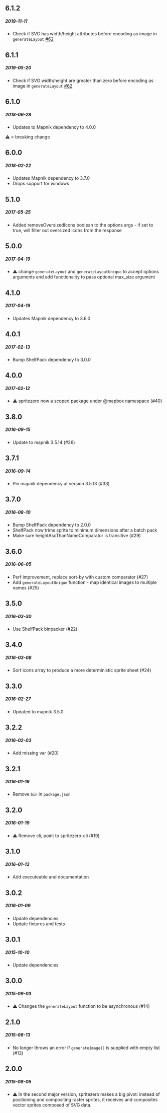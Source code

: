## 6.1.2
##### 2019-11-11
* Check if SVG has width/height attributes before encoding as image in `generateLayout` [#62](https://github.com/mapbox/spritezero/pull/69)

## 6.1.1
##### 2019-05-20
* Check if SVG width/height are greater than zero before encoding as image in `generateLayout` [#62](https://github.com/mapbox/spritezero/pull/62)

## 6.1.0
##### 2018-06-28
* Updates to Mapnik dependency to 4.0.0

:warning: = breaking change
## 6.0.0
##### 2018-02-22
* Updates Mapnik dependency to 3.7.0
* Drops support for windows

## 5.1.0
##### 2017-05-25
* Added removeOversizedIcons boolean to the options args - if set to true, will filter out oversized icons from the response

## 5.0.0
##### 2017-04-19
* :warning: change `generateLayout` and `generateLayoutUnique` to accept options arguments and add functionality to pass optional max_size argument

## 4.1.0
##### 2017-04-19
* Updates Mapnik dependency to 3.6.0

## 4.0.1
##### 2017-02-13
* Bump ShelfPack dependency to 3.0.0

## 4.0.0
##### 2017-02-12
* :warning: spritezero now a scoped package under @mapbox namespace (#40)

## 3.8.0
##### 2016-09-15
* Update to mapnik 3.5.14 (#26)

## 3.7.1
##### 2016-09-14
* Pin mapnik dependency at version 3.5.13 (#33)

## 3.7.0
##### 2016-08-10
* Bump ShelfPack dependency to 2.0.0
* ShelfPack now trims sprite to minimum dimensions after a batch pack
* Make sure heightAscThanNameComparator is transitive (#29)

## 3.6.0
##### 2016-06-05
* Perf improvement, replace sort-by with custom comparator (#27)
* Add `generateLayoutUnique` function - map identical images to multiple names (#25)

## 3.5.0
##### 2016-03-30
* Use ShelfPack binpacker (#22)

## 3.4.0
##### 2016-03-08
* Sort icons array to produce a more deterministic sprite sheet (#24)

## 3.3.0
##### 2016-02-27
* Updated to mapnik 3.5.0

## 3.2.2
##### 2016-02-03
* Add missing var (#20)

## 3.2.1
##### 2016-01-19
* Remove `bin` in `package.json`

## 3.2.0
##### 2016-01-19
* :warning: Remove cli, point to spritezero-cli (#19)

## 3.1.0
##### 2016-01-13
* Add executeable and documentation

## 3.0.2
##### 2016-01-09
* Update dependencies
* Update fixtures and tests

## 3.0.1
##### 2015-10-10
* Update dependencies

## 3.0.0
##### 2015-09-03
* :warning: Changes the `generateLayout` function to be asynchronous (#14)

## 2.1.0
##### 2015-08-13
* No longer throws an error if `generateImage()` is supplied with empty list (#13)

## 2.0.0
##### 2015-08-05
* :warning: In the second major version, spritezero makes a big pivot: instead of
positioning and compositing raster sprites, it receives and composites vector
sprites composed of SVG data.
